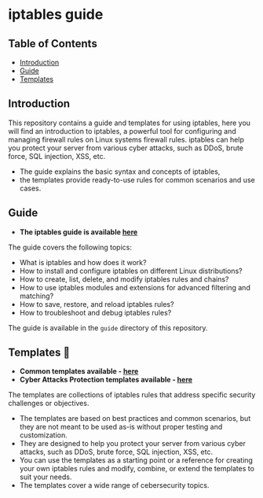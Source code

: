 # iptables guide

## Table of Contents
- [Introduction](#introduction)
- [Guide](#guide)
- [Templates](#templates)

## Introduction
This repository contains a guide and templates for using iptables, here you will find an introduction to iptables, a powerful tool for configuring and managing firewall rules on Linux systems firewall rules.
iptables can help you protect your server from various cyber attacks, such as DDoS, brute force, SQL injection, XSS, etc.
- The guide explains the basic syntax and concepts of iptables,
- the templates provide ready-to-use rules for common scenarios and use cases.

## Guide
- **The iptables guide is available [here](iptables-complete-guide/README.md)**

The guide covers the following topics:
- What is iptables and how does it work?
- How to install and configure iptables on different Linux distributions?
- How to create, list, delete, and modify iptables rules and chains?
- How to use iptables modules and extensions for advanced filtering and matching?
- How to save, restore, and reload iptables rules?
- How to troubleshoot and debug iptables rules?

The guide is available in the `guide` directory of this repository.

## Templates 🧩
- **Common templates available - [here](iptables-templates)**
- **Cyber Attacks Protection templates available - [here](iptables-templates/cyber-attacks-protection)**

The templates are collections of iptables rules that address specific security challenges or objectives.
- The templates are based on best practices and common scenarios, but they are not meant to be used as-is without proper testing and customization.
- They are designed to help you protect your server from various cyber attacks, such as DDoS, brute force, SQL injection, XSS, etc.
- You can use the templates as a starting point or a reference for creating your own iptables rules and modify, combine, or extend the templates to suit your needs.
- The templates cover a wide range of cebersecurity topics.
